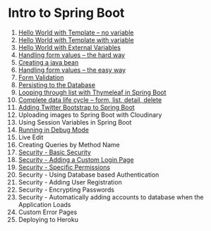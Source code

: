 # Intro to Spring Boot
1. [Hello World with Template – no variable](https://github.com/ajhenley/unofficialguides/blob/master/IntroToSpringBoot/Lesson01.md) 
2. [Hello World with Template with variable](https://github.com/ajhenley/unofficialguides/blob/master/IntroToSpringBoot/Lesson02.md)
3. [Hello World with External Variables](https://github.com/ajhenley/unofficialguides/blob/master/IntroToSpringBoot/Lesson03.md)  
4. [Handling form values – the hard way](https://github.com/ajhenley/unofficialguides/blob/master/IntroToSpringBoot/Lesson04.md)   
5. [Creating a java bean](https://github.com/ajhenley/unofficialguides/blob/master/IntroToSpringBoot/Lesson05.md)   
6. [Handling form values – the easy way](https://github.com/ajhenley/unofficialguides/blob/master/IntroToSpringBoot/Lesson06.md)
7. [Form Validation](https://github.com/ajhenley/unofficialguides/blob/master/IntroToSpringBoot/Lesson07.md) 
8. [Persisting to the Database](https://github.com/ajhenley/unofficialguides/blob/master/IntroToSpringBoot/Lesson08.md)  
9. [Looping through list with Thymeleaf in Spring Boot](https://github.com/ajhenley/unofficialguides/blob/master/IntroToSpringBoot/Lesson09.md) 
10. [Complete data life cycle – form, list, detail, delete](https://github.com/ajhenley/unofficialguides/blob/master/IntroToSpringBoot/Lesson10.md) 
11. [Adding Twitter Bootstrap to Spring Boot](https://github.com/ajhenley/unofficialguides/blob/master/IntroToSpringBoot/Lesson11.md) 
12. Uploading images to Spring Boot with Cloudinary 
13. Using Session Variables in Spring Boot 
14. [Running in Debug Mode](https://github.com/ajhenley/unofficialguides/blob/master/IntroToSpringBoot/Lesson14.md) 
15. Live Edit 
16. Creating Queries by Method Name 
17. [Security - Basic Security](https://github.com/ajhenley/unofficialguides/blob/master/IntroToSpringBoot/Lesson17.md) 
18. [Security - Adding a Custom Login Page](https://github.com/ajhenley/unofficialguides/blob/master/IntroToSpringBoot/Lesson18.md) 
19. [Security - Specific Permissions](https://github.com/ajhenley/unofficialguides/blob/master/IntroToSpringBoot/Lesson19.md)
20. Security - Using Database based Authentication
21. Security - Adding User Registration
22. Security - Encrypting Passwords
23. Security - Automatically adding accounts to database when the Application Loads
23. Custom Error Pages 
24. Deploying to Heroku
